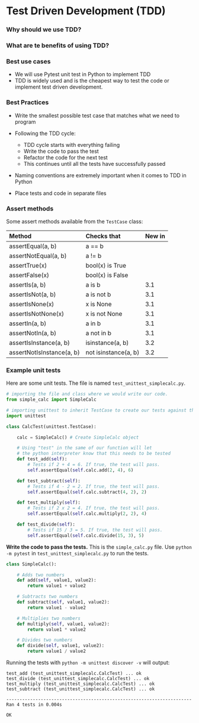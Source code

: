 # Test Driven Development (TDD)
### Why should we use TDD?
### What are te benefits of using TDD?

### Best use cases
 * We will use Pytest unit test in Python to implement TDD
 * TDD is widely used and is the cheapest way to test the 
   code or implement test driven development.
   
### Best Practices
 * Write the smallest possible test case that matches what 
   we need to program
   
 * Following the TDD cycle:
   * TDD cycle starts with everything failing 
   * Write the code to pass the test     
   * Refactor the code for the next test 
   * This continues until all the tests have successfully 
      passed
 * Naming conventions are extremely important when it comes 
   to TDD in Python
 * Place tests and code in separate files

### Assert methods
Some assert methods available from the `TestCase` class:

|Method                    | Checks that         |New in|
|:---                      |:---                 |:---|
|assertEqual(a, b)         |a == b               ||
|assertNotEqual(a, b)      |a != b               ||  
|assertTrue(x)             |bool(x) is True      ||  
|assertFalse(x)            |bool(x) is False     ||  
|assertIs(a, b)            |a is b               |3.1|
|assertIsNot(a, b)         |a is not b           |3.1|
|assertIsNone(x)           |x is None            |3.1|
|assertIsNotNone(x)        |x is not None        |3.1|
|assertIn(a, b)            |a in b               |3.1|
|assertNotIn(a, b)         |a not in b           |3.1|
|assertIsInstance(a, b)    |isinstance(a, b)     |3.2|
|assertNotIsInstance(a, b) |not isinstance(a, b) |3.2|

### Example unit tests
Here are some unit tests. The file is named 
`test_unittest_simplecalc.py`.

```python
# importing the file and class where we would write our code.
from simple_calc import SimpleCalc

# importing unittest to inherit TestCase to create our tests against the code
import unittest

class CalcTest(unittest.TestCase):

    calc = SimpleCalc() # Create SimpleCalc object

    # Using "test" in the same of our function will let
    # the python interpreter know that this needs to be tested
    def test_add(self):
        # Tests if 2 + 4 = 6. If true, the test will pass.
        self.assertEqual(self.calc.add(2, 4), 6)

    def test_subtract(self):
        # Tests if 4 - 2 = 2. If true, the test will pass.
        self.assertEqual(self.calc.subtract(4, 2), 2)

    def test_multiply(self):
        # Tests if 2 x 2 = 4. If true, the test will pass.
        self.assertEqual(self.calc.multiply(2, 2), 4)

    def test_divide(self):
        # Tests if 15 / 3 = 5. If true, the test will pass.
        self.assertEqual(self.calc.divide(15, 3), 5)
```

**Write the code to pass the tests.** This is the 
`simple_calc.py` file. Use `python -m pytest` in 
`test_unittest_simplecalc.py` to run the tests.
```python
class SimpleCalc():

    # Adds two numbers
    def add(self, value1, value2):
        return value1 + value2

    # Subtracts two numbers
    def subtract(self, value1, value2):
        return value1 - value2

    # Multiplies two numbers
    def multiply(self, value1, value2):
        return value1 * value2

    # Divides two numbers
    def divide(self, value1, value2):
        return value1 / value2
```

Running the tests with `python -m unittest discover -v` will
output:
```
test_add (test_unittest_simplecalc.CalcTest) ... ok
test_divide (test_unittest_simplecalc.CalcTest) ... ok
test_multiply (test_unittest_simplecalc.CalcTest) ... ok
test_subtract (test_unittest_simplecalc.CalcTest) ... ok

----------------------------------------------------------------------
Ran 4 tests in 0.004s

OK
```









